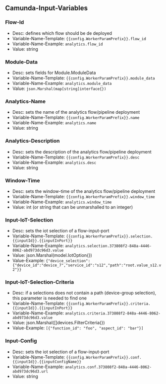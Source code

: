 
## Camunda-Input-Variables

### Flow-Id

- Desc: defines which flow should be de deployed
- Variable-Name-Template: `{{config.WorkerParamPrefix}}.flow_id`
- Variable-Name-Example: `analytics.flow_id`
- Value: string

### Module-Data

- Desc: sets fields for Module.ModuleData
- Variable-Name-Template: `{{config.WorkerParamPrefix}}.module_data`
- Variable-Name-Example: `analytics.module_data`
- Value: `json.Marshal(map[string]interface{})`

### Analytics-Name

- Desc: sets the name of the analytics flow/pipeline deployment
- Variable-Name-Template: `{{config.WorkerParamPrefix}}.name`
- Variable-Name-Example: `analytics.name`
- Value: string

### Analytics-Description

- Desc: sets the description of the analytics flow/pipeline deployment
- Variable-Name-Template: `{{config.WorkerParamPrefix}}.desc`
- Variable-Name-Example: `analytics.desc`
- Value: string


### Window-Time

- Desc: sets the window-time of the analytics flow/pipeline deployment
- Variable-Name-Template: `{{config.WorkerParamPrefix}}.window_time`
- Variable-Name-Example: `analytics.window_time`
- Value: int (or string that can be unmarshalled to an integer)

### Input-IoT-Selection

- Desc: sets the iot selection of a flow-input-port
- Variable-Name-Template: `{{config.WorkerParamPrefix}}.selection.{{inputId}}.{{inputInPort}}`
- Variable-Name-Example: `analytics.selection.373808f2-848a-4446-8062-abd973dc96d3.value`
- Value: json.Marshal(model.IotOption{})
- Value-Example: `{"device_selection":{"device_id":"device_7","service_id":"s12","path":"root.value_s12.v2"}}`

### Input-IoT-Selection-Criteria

- Desc: if a selections does not contain a path (device-group selection), this parameter is needed to find one
- Variable-Name-Template: `{{config.WorkerParamPrefix}}.criteria.{{inputId}}.{{inputInPort}}`
- Variable-Name-Example: `analytics.criteria.373808f2-848a-4446-8062-abd973dc96d3.value`
- Value: json.Marshal([]devices.FilterCriteria{})
- Value-Example: `[{"function_id": "foo", "aspect_id": "bar"}]`

### Input-Config

- Desc: sets the iot selection of a flow-input-port
- Variable-Name-Template: `{{config.WorkerParamPrefix}}.conf.{{inputId}}.{{inputConfigName}}`
- Variable-Name-Example: `analytics.conf.373808f2-848a-4446-8062-abd973dc96d3.url`
- Value: string
